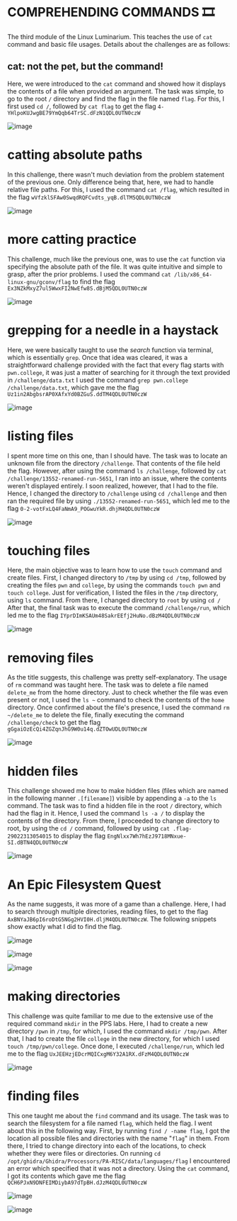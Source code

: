 # COMPREHENDING COMMANDS 🎞️
The third module of the Linux Luminarium. This teaches the use of ```cat``` command and basic file usages. Details about the challenges are as follows:

## cat: not the pet, but the command!
Here, we were introduced to the ```cat``` command and showed how it displays the contents of a file when provided an argument. The task was simple, to go to the root `/`
directory and find the flag in the file named `flag`. For this, I first used ```cd /```, followed by ```cat flag``` to get the flag 
`4-YHlpoKUJwgBE79YmQqb64TrSC.dFzN1QDL0UTN0czW`

![image](https://github.com/user-attachments/assets/b9a18695-2b97-4ddd-b185-b2e7986b7f66)

# catting absolute paths
In this challenge, there wasn't much deviation from the problem statement of the previous one. Only difference being that, here, we had to handle relative file paths. For
this, I used the command ```cat /flag```, which resulted in the flag `wVfzklSFAw0SwqdRQFCvdts_yqB.dlTM5QDL0UTN0czW`

![image](https://github.com/user-attachments/assets/6e560940-cc36-46e9-abc7-233eee9f6e11)

# more catting practice
This challenge, much like the previous one, was to use the `cat` function via specifying the absolute path of the file. It was quite intuitive and simple to grasp, after the
prior problems. I used the command ```cat /lib/x86_64-linux-gnu/gconv/flag``` to find the flag `Ex3NZkMxyZ7ul5WwxFI2NwEfw8S.dBjM5QDL0UTN0czW`

![image](https://github.com/user-attachments/assets/b8bc3319-a5f3-4f95-a99a-d3e508696a44)

# grepping for a needle in a haystack
Here, we were basically taught to use the *search* function via terminal, which is essentially `grep`. Once that idea was cleared, it was a straightforward challenge
provided with the fact that every flag starts with `pwn.college`, it was just a matter of searching for it through the text provided in `/challenge/data.txt`
I used the command ```grep pwn.college /challenge/data.txt```, which gave me the flag `Uz1in2AbgbsrAP0XAfxYd0BZGuS.ddTM4QDL0UTN0czW`

![image](https://github.com/user-attachments/assets/fd7778ae-d90d-470b-8c50-a13f4dbb6122)

# listing files
I spent more time on this one, than I should have. The task was to locate an unknown file from the directory `/challenge`. That contents of the file held the flag.
However, after using the command ```ls /challenge```, followed by ```cat /challenge/13552-renamed-run-5651```, I ran into an issue, where the contents weren't displayed
entirely. I soon realized, however, that I had to the file. Hence, I changed the directory to `/challenge` using ```cd /challenge``` and then ran the required file by
using ```./13552-renamed-run-5651```, which led me to the flag `0-2-votFxLQ4FaNmA9_POGwuYkR.dhjM4QDL0UTN0czW`

![image](https://github.com/user-attachments/assets/e7e14eda-89bc-4a83-b233-57283fe3359f)

# touching files
Here, the main objective was to learn how to use the `touch` command and create files. First, I changed directory to `/tmp` by using ```cd /tmp```, followed by creating the files `pwn` and `college`, by using the commands ```touch pwn``` and ```touch college```. Just for verification, I listed the files in the `/tmp` directory, using ```ls``` command. From there, I changed directory to `root` by using ```cd /``` After that, the final task was to execute the command ```/challenge/run```, which led me to the flag `IYprDImKSAUm48SakrEEfj2HuNo.dBzM4QDL0UTN0czW`

![image](https://github.com/user-attachments/assets/3df31ae3-811e-44bc-8277-838c668a3e64)

# removing files
As the title suggests, this challenge was pretty self-explanatory. The usage of `rm` command was taught here. The task was to delete a file named `delete_me` from the home directory. Just to check whether the file was even present or not, I used the ```ls ~``` command to check the contents of the `home` directory. Once confirmed about the file's presence, I used the command ```rm ~/delete_me``` to delete the file, finally executing the command ```/challenge/check``` to get the flag `gGgaiOzEcQi4ZGZqnJhG9W0u14q.dZTOwUDL0UTN0czW`

![image](https://github.com/user-attachments/assets/71bfe758-39dd-4eec-a051-28c323cd57f3)

# hidden files
This challenge showed me how to make hidden files (files which are named in the following manner `.[filename]`) visible by appending a `-a` to the `ls` command. The task was to find a hidden file in the root `/` directory, which had the flag in it. Hence, I used the command ```ls -a /``` to display the contents of the directory. From there, I proceeded to change directory to root, by using the ```cd /``` command, followed by using ```cat .flag-29022313054015``` to display the flag `EngNlxx7Wh7hEzJ9718MNxue-SI.dBTN4QDL0UTN0czW`

![image](https://github.com/user-attachments/assets/3989248e-bd12-4a1b-81d4-4ac87b158bcf)

# An Epic Filesystem Quest
As the name suggests, it was more of a game than a challenge. Here, I had to search through multiple directories, reading files, to get to the flag `AxBNYaJB6pI6roDtG5NGg2HVI0H.dljM4QDL0UTN0czW`. The following snippets show exactly what I did to find the flag.

![image](https://github.com/user-attachments/assets/51b6f948-38ce-47c6-b369-7aef75bd5bb4)

![image](https://github.com/user-attachments/assets/3538cfc9-9e45-460d-8929-23f93f3c8d10)

![image](https://github.com/user-attachments/assets/bbe8b7f5-9125-4345-ab8a-af10c70cb51d)

# making directories
This challenge was quite familiar to me due to the extensive use of the required command `mkdir` in the PPS labs. Here, I had to create a new directory `/pwn` in `/tmp`, for which, I used the command ```mkdir /tmp/pwn```. After that, I had to create the file `college` in the new directory, for which I used ```touch /tmp/pwn/college```. Once done, I executed ```/challenge/run```, which led me to the flag `UxJEEHzjEDcrMQICxgM6Y32A1RX.dFzM4QDL0UTN0czW`

![image](https://github.com/user-attachments/assets/037ae029-7c0c-4147-a177-599ff28e5701)

# finding files
This one taught me about the `find` command and its usage. The task was to search the filesystem for a file named `flag`, which held the flag. I went about this in the following way. First, by running ```find / -name flag```, I got the location all possible files and directories with the name "`flag`" in them. From there, I tried to change directory into each of the locations, to check whether they were files or directories. On running 
```cd /opt/ghidra/Ghidra/Processors/PA-RISC/data/languages/flag``` I encountered an error which specified that it was not a directory. Using the ```cat``` command, I got its contents which gave me the flag `QCH6PJxN9DNFEIMDiybA97dTpBH.dJzM4QDL0UTN0czW`

![image](https://github.com/user-attachments/assets/c1743b87-c946-435a-8dc7-784d9b0a66b3)

![image](https://github.com/user-attachments/assets/29d54106-bf0c-46c9-8e1b-69b46645db94)
